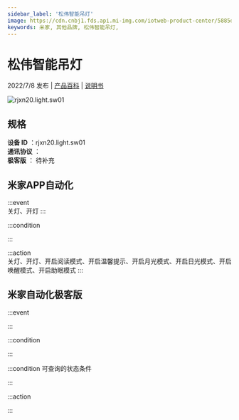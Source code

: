 ```yaml
---
sidebar_label: '松伟智能吊灯'
image: https://cdn.cnbj1.fds.api.mi-img.com/iotweb-product-center/5885db1ac6a18dbf73301f4121bd77eb_1653286058329.png?GalaxyAccessKeyId=AKVGLQWBOVIRQ3XLEW&Expires=9223372036854775807&Signature=K3jXYRNIsz99TJadt/jRINtB6wA=
keywords: 米家, 其他品牌, 松伟智能吊灯, 
---
```

# 松伟智能吊灯

2022/7/8 发布 | [产品百科](https://home.mi.com/webapp/content/baike/product/index.html?model=rjxn20.light.sw01/) | [说明书](https://home.mi.com/views/introduction.html?model=rjxn20.light.sw01&region=cn)

![rjxn20.light.sw01](https://cdn.cnbj1.fds.api.mi-img.com/iotweb-product-center/5885db1ac6a18dbf73301f4121bd77eb_1653286058329.png?GalaxyAccessKeyId=AKVGLQWBOVIRQ3XLEW&Expires=9223372036854775807&Signature=K3jXYRNIsz99TJadt/jRINtB6wA=)

## 规格  
> 
**设备 ID** ：rjxn20.light.sw01  
**通讯协议** ：  
**极客版**  ： 待补充 


## 米家APP自动化  

:::event  
关灯、开灯
:::

:::condition  

:::

:::action   
关灯、开灯、开启阅读模式、开启温馨提示、开启月光模式、开启日光模式、开启唤醒模式、开启助眠模式
:::

## 米家自动化极客版  

:::event  

:::

:::condition  

:::

:::condition 可查询的状态条件  

:::

:::action  

:::

        
